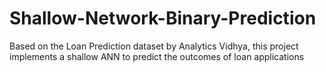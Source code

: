 # Shallow-Network-Binary-Prediction
Based on the Loan Prediction dataset by Analytics Vidhya, this project implements a shallow ANN to predict the outcomes of loan applications
